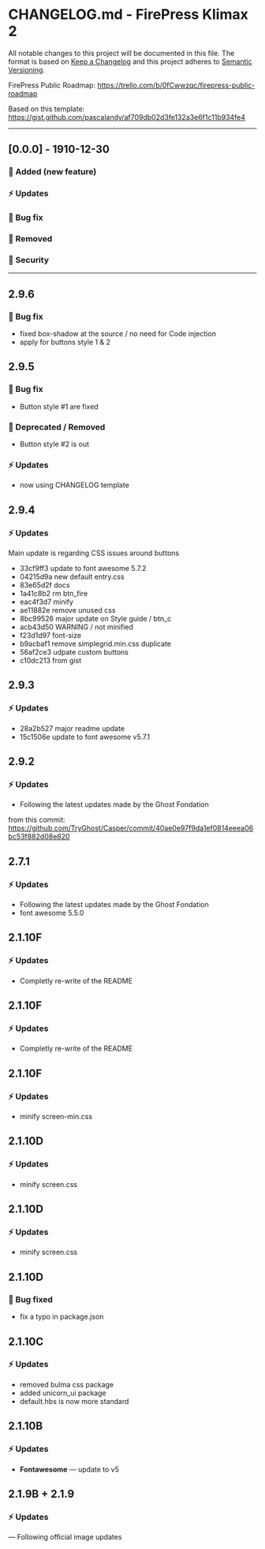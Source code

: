 # CHANGELOG.md - FirePress Klimax 2

All notable changes to this project will be documented in this file. The format is based on [Keep a Changelog](https://keepachangelog.com/en/1.0.0/) and this project adheres to [Semantic Versioning](https://semver.org/spec/v2.0.0.html).

FirePress Public Roadmap:
https://trello.com/b/0fCwwzqc/firepress-public-roadmap

Based on this template:
https://gist.github.com/pascalandy/af709db02d3fe132a3e6f1c11b934fe4

---

## [0.0.0] - 1910-12-30

### 🚀 Added (new feature) 
### ⚡️ Updates
### 🐛 Bug fix
### 🛑 Removed
### 🔑 Security

---

## 2.9.6
### 🐛 Bug fix
- fixed box-shadow at the source / no need for Code injection
- apply for buttons style 1 & 2


## 2.9.5
### 🐛 Bug fix
- Button style #1 are fixed

### 🛑 Deprecated / Removed
- Button style #2 is out

### ⚡️ Updates
- now using CHANGELOG template


## 2.9.4
### ⚡️ Updates

Main update is regarding CSS issues around buttons

- 33cf9ff3 update to font awesome 5.7.2
- 04215d9a new default entry.css
- 83e65d2f docs
- 1a41c8b2 rm btn_fire
- eac4f3d7 minify
- ae11882e remove unused css
- 8bc99526 major update on Style guide / btn_c
- acb43d50 WARNING / not minified
- f23d1d97 font-size
- b9acbaf1 remove simplegrid.min.css duplicate
- 56af2ce3 udpate custom buttons
- c10dc213 from gist


## 2.9.3
### ⚡️ Updates
- 28a2b527 major readme update
- 15c1506e update to font awesome v5.7.1


## 2.9.2
### ⚡️ Updates
- Following the latest updates made by the Ghost Fondation

from this commit: https://github.com/TryGhost/Casper/commit/40ae0e97f9da1ef0814eeea06bc53f882d08e820


## 2.7.1
### ⚡️ Updates
- Following the latest updates made by the Ghost Fondation
- font awesome 5.5.0


## 2.1.10F
### ⚡️ Updates

- Completly re-write of the README


## 2.1.10F
### ⚡️ Updates

- Completly re-write of the README


## 2.1.10F
### ⚡️ Updates

- minify screen-min.css


## 2.1.10D
### ⚡️ Updates

- minify screen.css


## 2.1.10D
### ⚡️ Updates

- minify screen.css


## 2.1.10D
### 🐛 Bug fixed

- fix a typo in package.json


## 2.1.10C
### ⚡️ Updates

- removed bulma css package
- added unicorn_ui package
- default.hbs is now more standard


## 2.1.10B
### ⚡️ Updates

- **Fontawesome** — update to v5


## 2.1.9B + 2.1.9
### ⚡️ Updates

— Following official image updates


